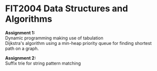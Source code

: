 # FIT2004 Data Structures and Algorithms

__Assignment 1:__  
Dynamic programming making use of tabulation  
Dijkstra's algorithm using a min-heap priority queue for finding shortest path on a graph.

__Assignment 2:__  
Suffix trie for string pattern matching
